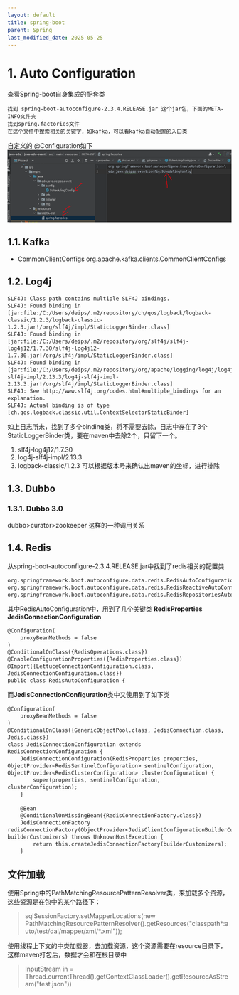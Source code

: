 ```yaml
---
layout: default
title: spring-boot
parent: Spring
last_modified_date: 2025-05-25
---
```


# 1. Auto Configuration

查看Spring-boot自身集成的配套类
```text
找到 spring-boot-autoconfigure-2.3.4.RELEASE.jar 这个jar包，下面的META-INFO文件夹
找到spring.factories文件
在这个文件中搜索相关的关键字，如kafka，可以看kafka自动配置的入口类
```
自定义的 @Configuration如下
![auto-config-meta-info.png](img%2Fauto-config-meta-info.png)

## 1.1. Kafka

- CommonClientConfigs org.apache.kafka.clients.CommonClientConfigs

## 1.2. Log4j

```text
SLF4J: Class path contains multiple SLF4J bindings.
SLF4J: Found binding in [jar:file:/C:/Users/deips/.m2/repository/ch/qos/logback/logback-classic/1.2.3/logback-classic-1.2.3.jar!/org/slf4j/impl/StaticLoggerBinder.class]
SLF4J: Found binding in [jar:file:/C:/Users/deips/.m2/repository/org/slf4j/slf4j-log4j12/1.7.30/slf4j-log4j12-1.7.30.jar!/org/slf4j/impl/StaticLoggerBinder.class]
SLF4J: Found binding in [jar:file:/C:/Users/deips/.m2/repository/org/apache/logging/log4j/log4j-slf4j-impl/2.13.3/log4j-slf4j-impl-2.13.3.jar!/org/slf4j/impl/StaticLoggerBinder.class]
SLF4J: See http://www.slf4j.org/codes.html#multiple_bindings for an explanation.
SLF4J: Actual binding is of type [ch.qos.logback.classic.util.ContextSelectorStaticBinder]
```

如上日志所未，找到了多个binding类，将不需要去除，日志中存在了3个StaticLoggerBinder类，要在maven中去除2个，只留下一个。
1. slf4j-log4j12/1.7.30
2. log4j-slf4j-impl/2.13.3
3. logback-classic/1.2.3
可以根据版本号来确认出maven的坐标，进行排除

## 1.3. Dubbo

### 1.3.1. Dubbo 3.0

dubbo>curator>zookeeper
这样的一种调用关系

## 1.4. Redis

从spring-boot-autoconfigure-2.3.4.RELEASE.jar中找到了redis相关的配置类

```shell
org.springframework.boot.autoconfigure.data.redis.RedisAutoConfiguration,\
org.springframework.boot.autoconfigure.data.redis.RedisReactiveAutoConfiguration,\
org.springframework.boot.autoconfigure.data.redis.RedisRepositoriesAutoConfiguration,\
```

其中RedisAutoConfiguration中，用到了几个关键类  **RedisProperties** **JedisConnectionConfiguration**
```shell
@Configuration(
    proxyBeanMethods = false
)
@ConditionalOnClass({RedisOperations.class})
@EnableConfigurationProperties({RedisProperties.class})
@Import({LettuceConnectionConfiguration.class, JedisConnectionConfiguration.class})
public class RedisAutoConfiguration {
```

而**JedisConnectionConfiguration**类中又使用到了如下类
```shell
@Configuration(
    proxyBeanMethods = false
)
@ConditionalOnClass({GenericObjectPool.class, JedisConnection.class, Jedis.class})
class JedisConnectionConfiguration extends RedisConnectionConfiguration {
    JedisConnectionConfiguration(RedisProperties properties, ObjectProvider<RedisSentinelConfiguration> sentinelConfiguration, ObjectProvider<RedisClusterConfiguration> clusterConfiguration) {
        super(properties, sentinelConfiguration, clusterConfiguration);
    }

    @Bean
    @ConditionalOnMissingBean({RedisConnectionFactory.class})
    JedisConnectionFactory redisConnectionFactory(ObjectProvider<JedisClientConfigurationBuilderCustomizer> builderCustomizers) throws UnknownHostException {
        return this.createJedisConnectionFactory(builderCustomizers);
    }
```

## 文件加载
使用Spring中的PathMatchingResourcePatternResolver类，来加载多个资源，这些资源是在包中的某个路径下：
> sqlSessionFactory.setMapperLocations(new PathMatchingResourcePatternResolver().getResources("classpath*:auto/test/dal/mapper/xml/*.xml"));

使用线程上下文的中类加载器，去加载资源，这个资源需要在resource目录下，这样maven打包后，数据才会和在根目录中
> InputStream in = Thread.currentThread().getContextClassLoader().getResourceAsStream("test.json")) 
